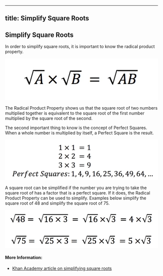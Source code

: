 
---
title: Simplify Square Roots
---
## Simplify Square Roots

In order to simplify square roots, it is important to know the radical product property. 

![Image showing radical product property. The square root of A multiplied by the square root of B is equivalent to the square root of A multiplied by B.](https://raw.githubusercontent.com/hayleycd/images/master/multiplying_radicals.jpeg)

The Radical Product Property shows us that the square root of two numbers multiplied together is equivalent to the square root of the first number multiplied by the square root of the second. 

The second important thing to know is the concept of Perfect Squares. When a whole number is multiplied by itself, a Perfect Square is the result. 

![Image showing perfect squares. Examples of Perfect Squares Include 1, 4, 9, 25, 36 and more.](https://raw.githubusercontent.com/hayleycd/images/master/perfect_squares.jpeg)

A square root can be simplified if the number you are trying to take the square root of has a factor that is a perfect square. If it does, the Radical Product Property can be used to simplify. Examples below simplify the square root of 48 and simplify the square root of 75. 

![Image showing the square root of 48 being simplified to 4 multiplied by the square root of 3 and the square root of 75 being simplified to 5 multiplied by the square root of 3.](https://raw.githubusercontent.com/hayleycd/images/master/radical_examples.jpeg)

#### More Information:
* [Khan Academy article on simplifying square roots](https://www.khanacademy.org/math/algebra/rational-exponents-and-radicals/alg1-simplify-square-roots/a/simplifying-square-roots-review)